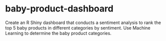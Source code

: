 # baby-product-dashboard
Create an R Shiny dashboard that conducts a sentiment analysis to rank the top 5 baby products in different categories by sentiment. Use Machine Learning to determine the baby product categories.
